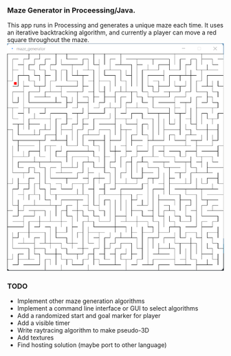 ### Maze Generator in Proceessing/Java.
This app runs in Processing and generates a unique maze each time. 
It uses an iterative backtracking algorithm, and currently a player can move a red square throughout the maze.
![Maze Screenshot](/maze_screenshot.png "Random Maze")

### TODO
- Implement other maze generation algorithms
- Implement a command line interface or GUI to select algorithms
- Add a randomized start and goal marker for player
- Add a visible timer
- Write raytracing algorithm to make pseudo-3D
- Add textures
- Find hosting solution (maybe port to other language)
